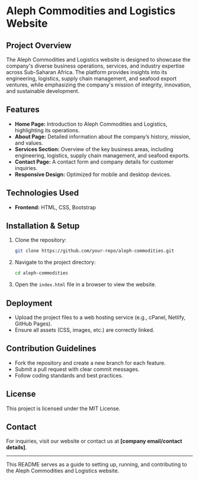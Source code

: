 # Aleph Commodities and Logistics Website

## Project Overview
The Aleph Commodities and Logistics website is designed to showcase the company's diverse business operations, services, and industry expertise across Sub-Saharan Africa. The platform provides insights into its engineering, logistics, supply chain management, and seafood export ventures, while emphasizing the company's mission of integrity, innovation, and sustainable development.

## Features
- **Home Page:** Introduction to Aleph Commodities and Logistics, highlighting its operations.
- **About Page:** Detailed information about the company’s history, mission, and values.
- **Services Section:** Overview of the key business areas, including engineering, logistics, supply chain management, and seafood exports.
- **Contact Page:** A contact form and company details for customer inquiries.
- **Responsive Design:** Optimized for mobile and desktop devices.

## Technologies Used
- **Frontend:** HTML, CSS, Bootstrap

## Installation & Setup
1. Clone the repository:
   ```sh
   git clone https://github.com/your-repo/aleph-commodities.git
   ```
2. Navigate to the project directory:
   ```sh
   cd aleph-commodities
   ```
3. Open the `index.html` file in a browser to view the website.

## Deployment
- Upload the project files to a web hosting service (e.g., cPanel, Netlify, GitHub Pages).
- Ensure all assets (CSS, images, etc.) are correctly linked.

## Contribution Guidelines
- Fork the repository and create a new branch for each feature.
- Submit a pull request with clear commit messages.
- Follow coding standards and best practices.

## License
This project is licensed under the MIT License.

## Contact
For inquiries, visit our website or contact us at **[company email/contact details]**.

---

This README serves as a guide to setting up, running, and contributing to the Aleph Commodities and Logistics website.

